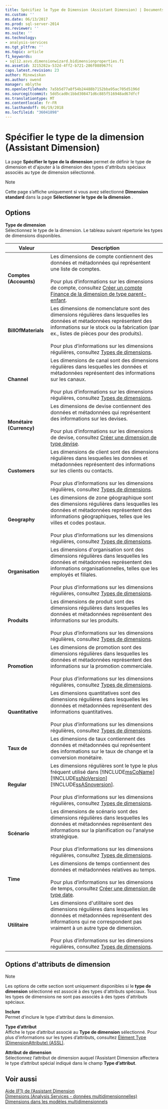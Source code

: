 ```yaml
---
title: Spécifiez le Type de Dimension (Assistant Dimension) | Documents Microsoft
ms.custom: ''
ms.date: 06/13/2017
ms.prod: sql-server-2014
ms.reviewer: ''
ms.suite: ''
ms.technology:
- analysis-services
ms.tgt_pltfrm: ''
ms.topic: article
f1_keywords:
- sql12.asvs.dimensionwizard.bidimensionproperties.f1
ms.assetid: 3215282a-532d-4ff2-b721-286f088967fc
caps.latest.revision: 23
author: Minewiskan
ms.author: owend
manager: mblythe
ms.openlocfilehash: 7a5b5d77a8f54b24488b7152bba95ac705d5196d
ms.sourcegitcommit: 5dd5cad0c1bbd308471d6c885f516948ad67dfcf
ms.translationtype: MT
ms.contentlocale: fr-FR
ms.lasthandoff: 06/19/2018
ms.locfileid: "36041898"
---
```

# <a name="specify-dimension-type-dimension-wizard"></a>Spécifier le type de la dimension (Assistant Dimension)
  La page **Spécifier le type de la dimension** permet de définir le type de dimension et d'ajouter à la dimension des types d'attributs spéciaux associés au type de dimension sélectionné.  
  
> [!NOTE]  
>  Cette page s’affiche uniquement si vous avez sélectionné **Dimension standard** dans la page **Sélectionner le type de la dimension** .  
  
## <a name="options"></a>Options  
 **Type de dimension**  
 Sélectionnez le type de la dimension. Le tableau suivant répertorie les types de dimensions disponibles.  
  
|Valeur|Description|  
|-----------|-----------------|  
|**Comptes (Accounts)**|Les dimensions de compte contiennent des données et métadonnées qui représentent une liste de comptes.<br /><br /> Pour plus d’informations sur les dimensions de compte, consultez [Créer un compte Finance de la dimension de type parent-enfant](multidimensional-models/database-dimensions-finance-account-of-parent-child-type.md).|  
|**BillOfMaterials**|Les dimensions de nomenclature sont des dimensions régulières dans lesquelles les données et métadonnées représentent des informations sur le stock ou la fabrication (par ex., listes de pièces pour des produits).<br /><br /> Pour plus d’informations sur les dimensions régulières, consultez [Types de dimensions](multidimensional-models-olap-logical-dimension-objects/database-dimension-properties-types.md).|  
|**Channel**|Les dimensions de canal sont des dimensions régulières dans lesquelles les données et métadonnées représentent des informations sur les canaux.<br /><br /> Pour plus d’informations sur les dimensions régulières, consultez [Types de dimensions](multidimensional-models-olap-logical-dimension-objects/database-dimension-properties-types.md).|  
|**Monétaire (Currency)**|Les dimensions de devise contiennent des données et métadonnées qui représentent des informations sur les devises.<br /><br /> Pour plus d’informations sur les dimensions de devise, consultez [Créer une dimension de type devise](multidimensional-models/database-dimensions-create-a-currency-type-dimension.md).|  
|**Customers**|Les dimensions de client sont des dimensions régulières dans lesquelles les données et métadonnées représentent des informations sur les clients ou contacts.<br /><br /> Pour plus d’informations sur les dimensions régulières, consultez [Types de dimensions](multidimensional-models-olap-logical-dimension-objects/database-dimension-properties-types.md).|  
|**Geography**|Les dimensions de zone géographique sont des dimensions régulières dans lesquelles les données et métadonnées représentent des informations géographiques, telles que les villes et codes postaux.<br /><br /> Pour plus d’informations sur les dimensions régulières, consultez [Types de dimensions](multidimensional-models-olap-logical-dimension-objects/database-dimension-properties-types.md).|  
|**Organisation**|Les dimensions d'organisation sont des dimensions régulières dans lesquelles les données et métadonnées représentent des informations organisationnelles, telles que les employés et filiales.<br /><br /> Pour plus d’informations sur les dimensions régulières, consultez [Types de dimensions](multidimensional-models-olap-logical-dimension-objects/database-dimension-properties-types.md).|  
|**Produits**|Les dimensions de produit sont des dimensions régulières dans lesquelles les données et métadonnées représentent des informations sur les produits.<br /><br /> Pour plus d’informations sur les dimensions régulières, consultez [Types de dimensions](multidimensional-models-olap-logical-dimension-objects/database-dimension-properties-types.md).|  
|**Promotion**|Les dimensions de promotion sont des dimensions régulières dans lesquelles les données et métadonnées représentent des informations sur la promotion commerciale.<br /><br /> Pour plus d’informations sur les dimensions régulières, consultez [Types de dimensions](multidimensional-models-olap-logical-dimension-objects/database-dimension-properties-types.md).|  
|**Quantitative**|Les dimensions quantitatives sont des dimensions régulières dans lesquelles les données et métadonnées représentent des informations quantitatives.<br /><br /> Pour plus d’informations sur les dimensions régulières, consultez [Types de dimensions](multidimensional-models-olap-logical-dimension-objects/database-dimension-properties-types.md).|  
|**Taux de**|Les dimensions de taux contiennent des données et métadonnées qui représentent des informations sur le taux de change et la conversion monétaire.|  
|**Regular**|Les dimensions régulières sont le type le plus fréquent utilisé dans [!INCLUDE[msCoName](../includes/msconame-md.md)] [!INCLUDE[ssNoVersion](../includes/ssnoversion-md.md)] [!INCLUDE[ssASnoversion](../includes/ssasnoversion-md.md)].<br /><br /> Pour plus d’informations sur les dimensions régulières, consultez [Types de dimensions](multidimensional-models-olap-logical-dimension-objects/database-dimension-properties-types.md).|  
|**Scénario**|Les dimensions de scénario sont des dimensions régulières dans lesquelles les données et métadonnées représentent des informations sur la planification ou l'analyse stratégique.<br /><br /> Pour plus d’informations sur les dimensions régulières, consultez [Types de dimensions](multidimensional-models-olap-logical-dimension-objects/database-dimension-properties-types.md).|  
|**Time**|Les dimensions de temps contiennent des données et métadonnées relatives au temps.<br /><br /> Pour plus d’informations sur les dimensions de temps, consultez [Créer une dimension de type date](multidimensional-models/database-dimensions-create-a-date-type-dimension.md).|  
|**Utilitaire**|Les dimensions d'utilitaire sont des dimensions régulières dans lesquelles les données et métadonnées représentent des informations qui ne correspondent pas vraiment à un autre type de dimension.<br /><br /> Pour plus d’informations sur les dimensions régulières, consultez [Types de dimensions](multidimensional-models-olap-logical-dimension-objects/database-dimension-properties-types.md).|  
  
## <a name="dimension-attributes-options"></a>Options d'attributs de dimension  
  
> [!NOTE]  
>  Les options de cette section sont uniquement disponibles si le **type de dimension** sélectionné est associé à des types d'attributs spéciaux. Tous les types de dimensions ne sont pas associés à des types d'attributs spéciaux.  
  
 **Inclure**  
 Permet d'inclure le type d'attribut dans la dimension.  
  
 **Type d’attribut**  
 Affiche le type d’attribut associé au **Type de dimension** sélectionné. Pour plus d’informations sur les types d’attributs, consultez [Élément Type &#40;DimensionAttribute&#41; &#40;ASSL&#41;](scripting/properties/type-element-dimensionattribute-assl.md).  
  
 **Attribut de dimension**  
 Sélectionnez l’attribut de dimension auquel l’Assistant Dimension affectera le type d’attribut spécial indiqué dans le champ **Type d’attribut**.  
  
## <a name="see-also"></a>Voir aussi  
 [Aide (F1) de l’Assistant Dimension](dimension-wizard-f1-help.md)   
 [Dimensions &#40;Analysis Services - données multidimensionnelles&#41;](multidimensional-models-olap-logical-dimension-objects/dimensions-analysis-services-multidimensional-data.md)   
 [Dimensions dans les modèles multidimensionnels](multidimensional-models/dimensions-in-multidimensional-models.md)  
  
  